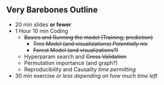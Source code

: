## Very Barebones Outline

* 20 min slides **or fewer**
* 1 Hour 10 min Coding
  * ~~Basics and Running the model  (Training, prediction)~~
    * ~~Tree Model (and visualizations)  *Potentially nix*~~
    * ~~Forest Model (and visualizations?)~~
  * Hyperparam search and ~~Cross Validation~~
  * Permutation importance (and graph?)
  * Reproducibility and Causality *time permitting*
* 30 min exercise *or less depending on how much time left*

